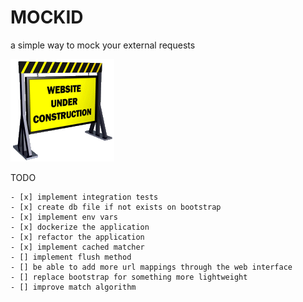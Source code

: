 # MOCKID

a simple way to mock your external requests

![A mushroom-head robot](/assets/under-construction.gif 'WIP')


TODO
```
- [x] implement integration tests
- [x] create db file if not exists on bootstrap
- [x] implement env vars
- [x] dockerize the application
- [x] refactor the application
- [x] implement cached matcher
- [] implement flush method
- [] be able to add more url mappings through the web interface
- [] replace bootstrap for something more lightweight
- [] improve match algorithm
```
